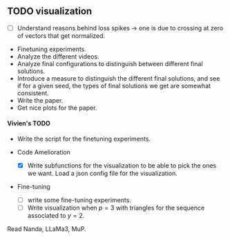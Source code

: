 
## TODO visualization

- [ ] Understand reasons behind loss spikes -> one is due to crossing at zero of vectors that get normalized.

- Finetuning experiments.
- Analyze the different videos.
- Analyze final configurations to distinguish between different final solutions.
- Introduce a measure to distinguish the different final solutions, and see if for a given seed, the types of final solutions we get are somewhat consistent.
- Write the paper.
- Get nice plots for the paper.

#### Vivien's TODO

- Write the script for the finetuning experiments.

- Code Amelioration
    - [x] Write subfunctions for the visualization to be able to pick the ones we want. Load a json config file for the visualization.

- Fine-tuning
    - [ ] write some fine-tuning experiments.
    - [ ] Write visualization when $p=3$ with triangles for the sequence associated to $y = 2$.

Read Nanda, LLaMa3, MuP.
